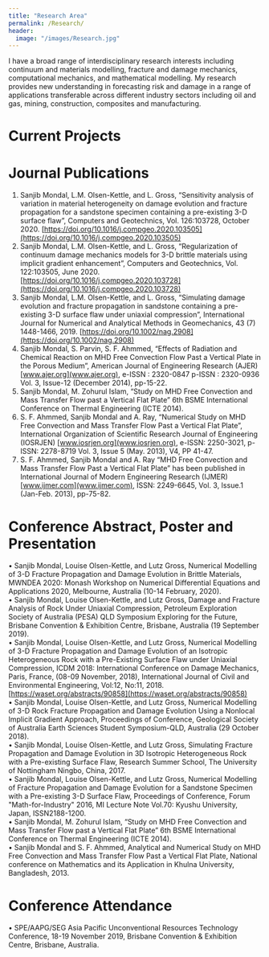 ```yaml
---
title: "Research Area"
permalink: /Research/
header:
  image: "/images/Research.jpg"
---
```


I have a broad range of interdisciplinary research interests including continuum and materials modelling, fracture and damage mechanics, computational mechanics, and mathematical modelling. My research provides new understanding in forecasting risk and damage in a range of applications transferable across different industry sectors including oil and gas, mining, construction, composites and manufacturing.

# Current Projects

# Journal Publications
1. Sanjib Mondal, L.M. Olsen-Kettle, and L. Gross, “Sensitivity analysis of variation in material heterogeneity on damage evolution and fracture propagation for a sandstone specimen containing a pre-existing 3-D surface flaw”, Computers and Geotechnics, Vol. 126:103728, October 2020. [https://doi.org/10.1016/j.compgeo.2020.103505](https://doi.org/10.1016/j.compgeo.2020.103505)
2. Sanjib Mondal, L.M. Olsen-Kettle, and L. Gross, “Regularization of continuum damage mechanics models for 3-D brittle materials using implicit gradient enhancement”, Computers and Geotechnics, Vol. 122:103505, June 2020. 
[https://doi.org/10.1016/j.compgeo.2020.103728](https://doi.org/10.1016/j.compgeo.2020.103728)
3. Sanjib Mondal, L.M. Olsen-Kettle, and L. Gross, “Simulating damage evolution and fracture propagation in sandstone containing a pre-existing 3-D surface flaw under uniaxial compression”, International Journal for Numerical and Analytical Methods in Geomechanics, 43 (7) 1448-1466, 2019. [https://doi.org/10.1002/nag.2908](https://doi.org/10.1002/nag.2908)
4. Sanjib Mondal, S. Parvin, S. F. Ahmmed, “Effects of Radiation and Chemical Reaction on MHD Free Convection Flow Past a Vertical Plate in the Porous Medium”, American Journal of Engineering Research (AJER) [www.ajer.org](www.ajer.org), e-ISSN : 2320-0847 p-ISSN : 2320-0936 Vol. 3, Issue-12 (December 2014), pp-15-22.
5. Sanjib Mondal, M. Zohurul Islam, “Study on MHD Free Convection and Mass Transfer Flow past a Vertical Flat Plate” 6th BSME International Conference on Thermal Engineering (ICTE 2014).
6. S. F. Ahmmed, Sanjib Mondal and A. Ray, “Numerical Study on MHD Free Convection and Mass Transfer Flow Past a Vertical Flat Plate”,  International Organization of Scientific Research Journal of Engineering (IOSRJEN) [www.iosrjen.org](www.iosrjen.org),  e-ISSN: 2250-3021, p-ISSN: 2278-8719 Vol. 3, Issue 5 (May. 2013), V4, PP 41-47.
7. S. F. Ahmmed, Sanjib Mondal and A. Ray “MHD Free Convection and Mass Transfer Flow Past a Vertical Flat Plate” has been published in International Journal of Modern Engineering Research (IJMER) [www.ijmer.com](www.ijmer.com), ISSN: 2249-6645, Vol. 3, Issue.1 (Jan-Feb. 2013), pp-75-82.

# Conference Abstract, Poster and Presentation
•	Sanjib Mondal, Louise Olsen-Kettle, and Lutz Gross, Numerical Modelling of 3-D Fracture Propagation and Damage Evolution in Brittle Materials, MWNDEA 2020: Monash Workshop on Numerical Differential Equations and Applications 2020, Melbourne, Australia (10-14 February, 2020).  
•	Sanjib Mondal, Louise Olsen-Kettle, and Lutz Gross, Damage and Fracture Analysis of Rock Under Uniaxial Compression, Petroleum Exploration Society of Australia (PESA) QLD Symposium Exploring for the Future, Brisbane Convention & Exhibition Centre, Brisbane, Australia (19 September 2019).  
•	Sanjib Mondal, Louise Olsen-Kettle, and Lutz Gross, Numerical Modelling of 3-D Fracture Propagation and Damage Evolution of an Isotropic Heterogeneous Rock with a Pre-Existing Surface Flaw under Uniaxial Compression, ICDM 2018: International Conference on Damage Mechanics, Paris, France, (08-09 November, 2018), International Journal of Civil and Environmental Engineering, Vol:12, No:11, 2018. [https://waset.org/abstracts/90858](https://waset.org/abstracts/90858)  
•	Sanjib Mondal, Louise Olsen-Kettle, and Lutz Gross, Numerical Modelling of 3-D Rock Fracture Propagation and Damage Evolution Using a Nonlocal Implicit Gradient Approach, Proceedings of Conference, Geological Society of Australia Earth Sciences Student Symposium-QLD, Australia (29 October 2018).  
•	Sanjib Mondal, Louise Olsen-Kettle, and Lutz Gross, Simulating Fracture Propagation and Damage Evolution in 3D Isotropic Heterogeneous Rock with a Pre-existing Surface Flaw, Research Summer School, The University of Nottingham Ningbo, China, 2017.  
•	Sanjib Mondal, Louise Olsen-Kettle, and Lutz Gross, Numerical Modelling of Fracture Propagation and Damage Evolution for a Sandstone Specimen with a Pre-existing 3-D Surface Flaw, Proceedings of Conference, Forum "Math-for-Industry" 2016, MI Lecture Note Vol.70: Kyushu University, Japan, ISSN2188-1200.  
•	Sanjib Mondal, M. Zohurul Islam, “Study on MHD Free Convection and Mass Transfer Flow past a Vertical Flat Plate” 6th BSME International Conference on Thermal Engineering (ICTE 2014).  
•	Sanjib Mondal and S. F. Ahmmed, Analytical and Numerical Study on MHD Free Convection and Mass Transfer Flow Past a Vertical Flat Plate, National conference on Mathematics and its Application in Khulna University, Bangladesh, 2013.  

# Conference Attendance  
•	SPE/AAPG/SEG Asia Pacific Unconventional Resources Technology Conference, 18-19 November 2019, Brisbane Convention & Exhibition Centre, Brisbane, Australia.  
